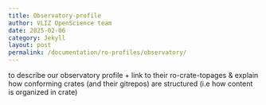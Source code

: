 ```yaml
---
title: Observatory-profile
author: VLIZ OpenScience team
date: 2025-02-06
category: Jekyll
layout: post
permalink: /documentation/ro-profiles/observatory/
---
```


to describe our observatory profile + link to their ro-crate-topages & explain how conforming crates (and their gitrepos) are structured (i.e how content is organized in crate)
